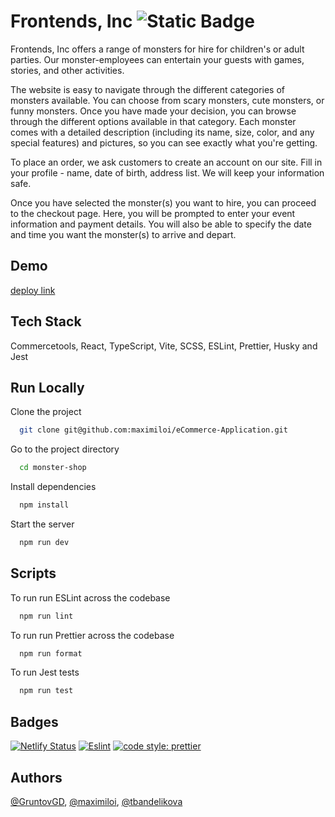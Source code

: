 # Frontends, Inc ![Static Badge](https://img.shields.io/badge/Frontends%2C%20Inc.-4B32C3?style=plastic&logo=apachespark&logoColor=ffffff)



Frontends, Inc offers a range of monsters for hire for children's or adult parties. Our monster-employees can entertain your guests with games, stories, and other activities.

The website is easy to navigate through the different categories of monsters available. You can choose from scary monsters, cute monsters, or funny monsters. Once you have made your decision, you can browse through the different options available in that category. Each monster comes with a detailed description (including its name, size, color, and any special features) and pictures, so you can see exactly what you're getting.

To place an order, we ask customers to create an account on our site. Fill in your profile - name, date of birth, address list. We will keep your information safe.

Once you have selected the monster(s) you want to hire, you can proceed to the checkout page. Here, you will be prompted to enter your event information and payment details. You will also be able to specify the date and time you want the monster(s) to arrive and depart.


## Demo

[deploy link](https://monster-shop.netlify.app/)


## Tech Stack

Commercetools, React, TypeScript, Vite, SCSS, ESLint, Prettier, Husky and Jest



## Run Locally

Clone the project

```bash
  git clone git@github.com:maximiloi/eCommerce-Application.git
```

Go to the project directory

```bash
  cd monster-shop
```

Install dependencies

```bash
  npm install
```

Start the server

```bash
  npm run dev
```


## Scripts

To run run ESLint across the codebase

```bash
  npm run lint
```
To run run Prettier across the codebase
```bash
  npm run format
```
To run Jest tests
```bash
  npm run test
```
## Badges

[![Netlify Status](https://api.netlify.com/api/v1/badges/05b7792b-7f74-4045-b88b-907a577e2d28/deploy-status)](https://app.netlify.com/sites/monster-shop/deploys)
[![Eslint](https://img.shields.io/badge/fix%20problems-Eslint%20v8.46.0-8080F2
)](https://eslint.org/docs/latest/)
[![code style: prettier](https://img.shields.io/badge/code_style-prettier-ff69b4.svg?style=flat-square)](https://github.com/prettier/prettier)

## Authors

[@GruntovGD](https://github.com/gruntovgd), [@maximiloi](https://github.com/maximiloi), [@tbandelikova](https://www.github.com/tbandelikova)

